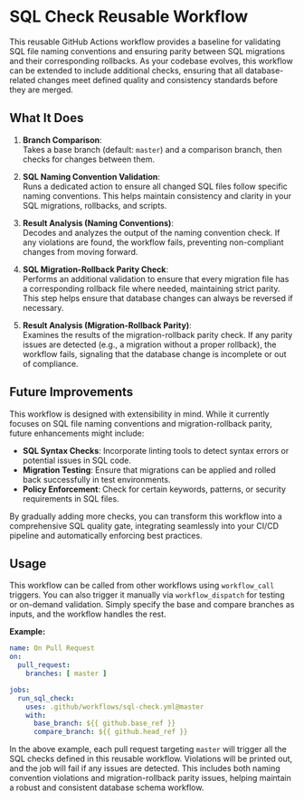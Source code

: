 # SQL Check Reusable Workflow

This reusable GitHub Actions workflow provides a baseline for validating SQL file naming conventions and ensuring parity between SQL migrations and their corresponding rollbacks. As your codebase evolves, this workflow can be extended to include additional checks, ensuring that all database-related changes meet defined quality and consistency standards before they are merged.

## What It Does

1. **Branch Comparison**:  
   Takes a base branch (default: `master`) and a comparison branch, then checks for changes between them.

2. **SQL Naming Convention Validation**:  
   Runs a dedicated action to ensure all changed SQL files follow specific naming conventions. This helps maintain consistency and clarity in your SQL migrations, rollbacks, and scripts.

3. **Result Analysis (Naming Conventions)**:  
   Decodes and analyzes the output of the naming convention check. If any violations are found, the workflow fails, preventing non-compliant changes from moving forward.

4. **SQL Migration-Rollback Parity Check**:  
   Performs an additional validation to ensure that every migration file has a corresponding rollback file where needed, maintaining strict parity. This step helps ensure that database changes can always be reversed if necessary.

5. **Result Analysis (Migration-Rollback Parity)**:  
   Examines the results of the migration-rollback parity check. If any parity issues are detected (e.g., a migration without a proper rollback), the workflow fails, signaling that the database change is incomplete or out of compliance.

## Future Improvements

This workflow is designed with extensibility in mind. While it currently focuses on SQL file naming conventions and migration-rollback parity, future enhancements might include:

- **SQL Syntax Checks**: Incorporate linting tools to detect syntax errors or potential issues in SQL code.
- **Migration Testing**: Ensure that migrations can be applied and rolled back successfully in test environments.
- **Policy Enforcement**: Check for certain keywords, patterns, or security requirements in SQL files.

By gradually adding more checks, you can transform this workflow into a comprehensive SQL quality gate, integrating seamlessly into your CI/CD pipeline and automatically enforcing best practices.

## Usage

This workflow can be called from other workflows using `workflow_call` triggers. You can also trigger it manually via `workflow_dispatch` for testing or on-demand validation. Simply specify the base and compare branches as inputs, and the workflow handles the rest.

**Example:**

```yaml
name: On Pull Request
on:
  pull_request:
    branches: [ master ]

jobs:
  run_sql_check:
    uses: .github/workflows/sql-check.yml@master
    with:
      base_branch: ${{ github.base_ref }}
      compare_branch: ${{ github.head_ref }}
```

In the above example, each pull request targeting `master` will trigger all the SQL checks defined in this reusable workflow. Violations will be printed out, and the job will fail if any issues are detected. This includes both naming convention violations and migration-rollback parity issues, helping maintain a robust and consistent database schema workflow.
